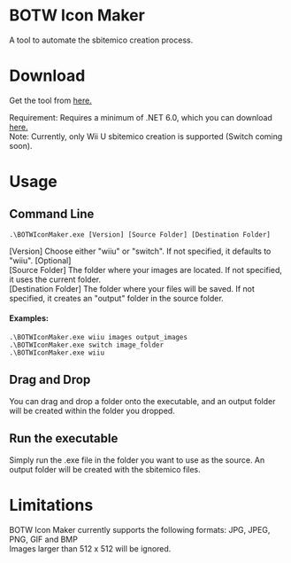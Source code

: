 # BOTW Icon Maker
A tool to automate the sbitemico creation process.
# Download
Get the tool from [here.](https://github.com/CEObrainz/BOTW-Icon-Maker/releases)

Requirement: Requires a minimum of .NET 6.0, which you can download [here.](https://dotnet.microsoft.com/en-us/download/dotnet/6.0)\
Note: Currently, only Wii U sbitemico creation is supported (Switch coming soon).
# Usage
## Command Line
`.\BOTWIconMaker.exe [Version] [Source Folder] [Destination Folder]`

[Version]                Choose either "wiiu" or "switch". If not specified, it defaults to "wiiu". [Optional] \
[Source Folder]          The folder where your images are located. If not specified, it uses the current folder. \
[Destination Folder]     The folder where your files will be saved. If not specified, it creates an "output" folder in the source folder.

#### Examples:
`.\BOTWIconMaker.exe wiiu images output_images`\
`.\BOTWIconMaker.exe switch image_folder`\
`.\BOTWIconMaker.exe wiiu`

## Drag and Drop

You can drag and drop a folder onto the executable, and an output folder will be created within the folder you dropped.

## Run the executable

Simply run the .exe file in the folder you want to use as the source. An output folder will be created with the sbitemico files.

# Limitations

BOTW Icon Maker currently supports the following formats: JPG, JPEG, PNG, GIF and BMP \
Images larger than 512 x 512 will be ignored.
